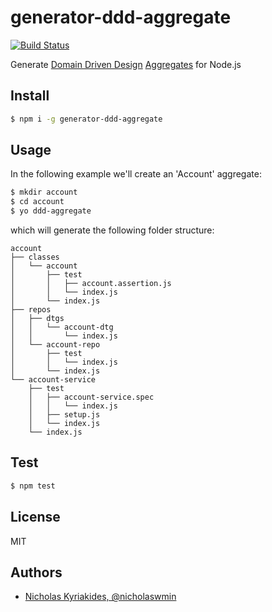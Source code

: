 # generator-ddd-aggregate

[![Build Status](https://travis-ci.org/nicholaswmin/generator-ddd-aggregate.svg?branch=master)](https://travis-ci.org/nicholaswmin/generator-ddd-aggregate)

Generate [Domain Driven Design][ddd] [Aggregates][aggr] for Node.js

## Install

```bash
$ npm i -g generator-ddd-aggregate
```

## Usage

In the following example we'll create an 'Account' aggregate:

```bash
$ mkdir account
$ cd account
$ yo ddd-aggregate
```

which will generate the following folder structure:

```
account
├── classes
│   └── account
│       ├── test
│       │   ├── account.assertion.js
│       │   └── index.js
│       └── index.js
├── repos
│   ├── dtgs
│   │   └── account-dtg
│   │       └── index.js
│   └── account-repo
│       ├── test
│       │   └── index.js
│       └── index.js
└── account-service
    ├── test
    │   ├── account-service.spec
    │   │   └── index.js
    │   ├── setup.js
    │   └── index.js
    └── index.js
```


## Test

```bash
$ npm test
```

## License

MIT


## Authors

- [Nicholas Kyriakides, @nicholaswmin][nicholaswmin]

[ddd]: https://en.wikipedia.org/wiki/Domain-driven_design
[aggr]: https://martinfowler.com/bliki/DDD_Aggregate.html
[nicholaswmin]: https://github.com/nicholaswmin
